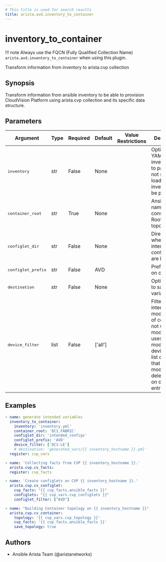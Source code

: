 ```yaml
---
# This title is used for search results
title: arista.avd.inventory_to_container
---
```

<!--
  ~ Copyright (c) 2023-2025 Arista Networks, Inc.
  ~ Use of this source code is governed by the Apache License 2.0
  ~ that can be found in the LICENSE file.
  -->

# inventory_to_container

!!! note
    Always use the FQCN (Fully Qualified Collection Name) `arista.avd.inventory_to_container` when using this plugin.

Transform information from inventory to arista.cvp collection

## Synopsis

Transform information from ansible inventory to be able to provision CloudVision Platform using arista.cvp collection and its specific data structure.

## Parameters

| Argument | Type | Required | Default | Value Restrictions | Description |
| -------- | ---- | -------- | ------- | ------------------ | ----------- |
| <samp>inventory</samp> | str | False | None |  | Optional YAML inventory file to parse. If not set the loaded inventory will be parsed. |
| <samp>container_root</samp> | str | True | None |  | Ansible group name to consider to be Root of our topology. |
| <samp>configlet_dir</samp> | str | False | None |  | Directory where intended configurations are located. |
| <samp>configlet_prefix</samp> | str | False | AVD |  | Prefix to put on configlet. |
| <samp>destination</samp> | str | False | None |  | Optional path to save variable. |
| <samp>device_filter</samp> | list | False | ['all'] |  | Filter to apply intended mode on a set of configlet. If not used, then module only uses ADD mode. device_filter list devices that can be modified or deleted based on configlets entries. |

## Examples

```yaml
- name: generate intended variables
  inventory_to_container:
    inventory: 'inventory.yml'
    container_root: 'DC1_FABRIC'
    configlet_dir: 'intended_configs'
    configlet_prefix: 'AVD'
    device_filter: ['DC1-LE']
    # destination: 'generated_vars/{{ inventory_hostname }}.yml'
  register: cvp_vars

- name: 'Collecting facts from CVP {{ inventory_hostname }}.'
  arista.cvp.cv_facts:
  register: cvp_facts

- name: 'Create configlets on CVP {{ inventory_hostname }}.'
  arista.cvp.cv_configlet:
    cvp_facts: "{{ cvp_facts.ansible_facts }}"
    configlets: "{{ cvp_vars.cvp_configlets }}"
    configlet_filter: ["AVD"]

- name: "Building Container topology on {{ inventory_hostname }}"
  arista.cvp.cv_container:
    topology: '{{ cvp_vars.cvp_topology }}'
    cvp_facts: '{{ cvp_facts.ansible_facts }}'
    save_topology: true
```

## Authors

- Ansible Arista Team (@aristanetworks)
